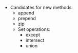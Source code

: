 - Candidates for new methods:
  - append
  - prepend
  - zip
  - Set operations:
    - except
    - intersect
    - union
